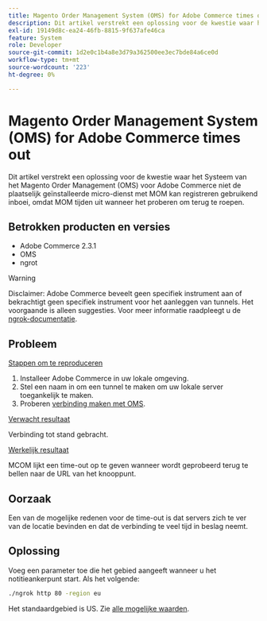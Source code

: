 ```yaml
---
title: Magento Order Management System (OMS) for Adobe Commerce times out
description: Dit artikel verstrekt een oplossing voor de kwestie waar het Systeem van het Magento Order Management (OMS) voor Adobe Commerce niet de plaatselijk geïnstalleerde micro-dienst met MOM kan registreren gebruikend inboei, omdat MOM tijden uit wanneer het proberen om terug te roepen.
exl-id: 19149d8c-ea24-46fb-8815-9f637afe46ca
feature: System
role: Developer
source-git-commit: 1d2e0c1b4a8e3d79a362500ee3ec7bde84a6ce0d
workflow-type: tm+mt
source-wordcount: '223'
ht-degree: 0%

---
```


# Magento Order Management System (OMS) for Adobe Commerce times out

Dit artikel verstrekt een oplossing voor de kwestie waar het Systeem van het Magento Order Management (OMS) voor Adobe Commerce niet de plaatselijk geïnstalleerde micro-dienst met MOM kan registreren gebruikend inboei, omdat MOM tijden uit wanneer het proberen om terug te roepen.

## Betrokken producten en versies

* Adobe Commerce 2.3.1
* OMS
* ngrot

>[!WARNING]
>
>Disclaimer: Adobe Commerce beveelt geen specifiek instrument aan of bekrachtigt geen specifiek instrument voor het aanleggen van tunnels. Het voorgaande is alleen suggesties. Voor meer informatie raadpleegt u de [ngrok-documentatie](https://ngrok.com/docs).

## Probleem

<u>Stappen om te reproduceren</u>

1. Installeer Adobe Commerce in uw lokale omgeving.
1. Stel een naam in om een tunnel te maken om uw lokale server toegankelijk te maken.
1. Proberen [verbinding maken met OMS](https://omsdocs.magento.com/en/integration/connector/setup-tutorial/).

<u>Verwacht resultaat</u>

Verbinding tot stand gebracht.

<u>Werkelijk resultaat</u>

MCOM lijkt een time-out op te geven wanneer wordt geprobeerd terug te bellen naar de URL van het knooppunt.

## Oorzaak

Een van de mogelijke redenen voor de time-out is dat servers zich te ver van de locatie bevinden en dat de verbinding te veel tijd in beslag neemt.

## Oplossing

Voeg een parameter toe die het gebied aangeeft wanneer u het notitieankerpunt start. Als het volgende:

```bash
./ngrok http 80 -region eu
```

Het standaardgebied is US. Zie [alle mogelijke waarden](https://ngrok.com/docs#config_region).
